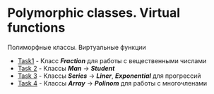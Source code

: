 # Polymorphic classes. Virtual functions
Полиморфные классы. Виртуальные функции

* [Task1](https://github.com/Drapegnik/bsu/tree/master/programming/c%2B%2B/lab9/task1) - Класс ***Fraction*** для работы с вещественными числами
* [Task 2](https://github.com/Drapegnik/bsu/tree/master/programming/c%2B%2B/lab9/task2) - Классы ***Man*** -> ***Student***
* [Task 3](https://github.com/Drapegnik/bsu/tree/master/programming/c%2B%2B/lab9/task3) - Классы ***Series*** -> ***Liner***, ***Exponential*** для прогрессий
* [Task 4](https://github.com/Drapegnik/bsu/tree/master/programming/c%2B%2B/lab9/task4) - Классы ***Array*** -> ***Polinom*** для работы с многочленами